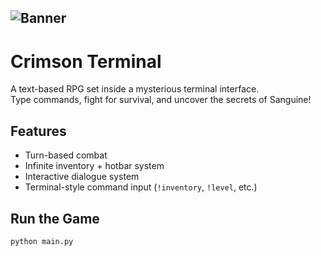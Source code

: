 ![Banner](https://i.imgur.com/dFmBXH4.png)
-
# Crimson Terminal

A text-based RPG set inside a mysterious terminal interface.  
Type commands, fight for survival, and uncover the secrets of Sanguine!

## Features

- Turn-based combat
- Infinite inventory + hotbar system
- Interactive dialogue system
- Terminal-style command input (`!inventory`, `!level`, etc.)

## Run the Game

```bash
python main.py
